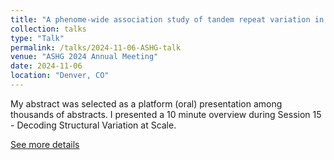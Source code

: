 ```yaml
---
title: "A phenome-wide association study of tandem repeat variation in 168,554 individuals from the UK Biobank"
collection: talks
type: "Talk"
permalink: /talks/2024-11-06-ASHG-talk
venue: "ASHG 2024 Annual Meeting"
date: 2024-11-06
location: "Denver, CO"
---
```


My abstract was selected as a platform (oral) presentation among thousands of abstracts. I presented a 10 minute overview during Session 15 - Decoding Structural Variation at Scale. 

[See more details](https://eppro02.ativ.me/appinfo.php?page=Session&project=ASHG24&id=P774&server=eppro02.ativ.me)
